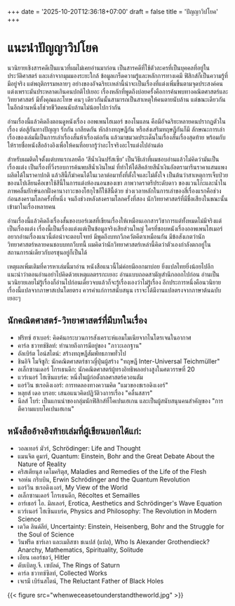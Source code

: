 +++
date = '2025-10-20T12:36:18+07:00'
draft = false
title = 'ปัญญาวิปโยค'
+++
# แนะนำปัญญาวิปโยค

นวนิยายเชิงสารคดีเป็นแนวที่ผมไม่เคยอ่านมาก่อน เป็นสารคดีที่ใช้ตัวละครที่เป็นบุคคลที่อยู่ในประวัติศาสตร์ และเล่าจากมุมมองระยะใกล้ ข้อมูลเกร็ดความรู้และหลักการทางเคมี ฟิสิกส์ก็เป็นความรู้ที่มีอยู่จริง แต่พฤติกรรมหลายๆ อย่างของอัจฉริยะเหล่านี้น่าจะเป็นเรื่องที่แต่งเพิ่มขึ้นตามจุดประสงค์คนแต่งเพราะมันประหลาดเกินคนปกติไปเยอะ เรื่องหลักที่พูดถึงบ่อยครั้งคือการค้นพบทางคณิตศาสตร์และวิทยาศาสตร์ มีทั้งคุณและโทษ คนๆ เดียวกันนั้นสามารถเป็นสาเหตุให้คนตายนับล้าน แต่ขณะเดียวกันในอีกด้านหนึ่งก็ช่วยชีวิตคนนับล้านไม่น้อยไปกว่ากัน

อ่านเรื่องนี้แล้วคิดถึงตอนดูหนังเรื่อง ออพเพนไฮเมอร์ ของโนแลน คือมีอัจฉริยะหลายคนปรากฏตัวในเรื่อง ต่อสู้กันทางปัญญา รักกัน เกลียดกัน หักล้างทฤษฎีกัน หรือส่งเสริมทฤษฎีกันก็มี ลักษณะการเล่าเรื่องของเล่มนี้เป็นการเล่าเรื่องสั้นห้าเรื่องต่อกัน แล้วมาขมวดประเด็นในเรื่องสั้นเรื่องสุดท้าย พร้อมกับให้รายชื่อหนังสืออ้างอิงเพื่อให้คนที่อยากรู้ว่าอะไรจริงอะไรแต่งไปอ่านต่อ

สำหรับผมติดใจตั้งแต่บทแรกเลยคือ ‘สีน้ำเงินปรัสเซีย’ เป็นวิธีเล่าที่ผมชอบอ่านแล้วไม่คิดว่ามันเป็นเรื่องแต่ง เป็นเรื่องที่วิ่งรอบการค้นพบสีน้ำเงินใหม่ ที่ทำให้ได้สีคล้ายสีน้ำเงินอัลตรามารีนราคาแสนแพง ผลิตได้ในราคาปกติ แล้วสีนี้ก็ฆ่าคนได้ในเวลาต่อมาทั้งที่ตั้งใจและไม่ตั้งใจ เป็นต้นว่าสาเหตุการเจ็บป่วยของนโปเลียนคือเขาใช้สีนี้ในการแต่งห้องนอนของเขา ภาพวาดราตรีประดับดาว ของแวนโก๊ะและน้ำในภาพคลื่นยักษ์นอกฝั่งคานางาวะของโฮกุไซก็ใช้สีนี้ด้วย ช่วงเวลาหลักในการเล่าของสี่เรื่องแรกคือช่วงก่อนสงครามโลกครั้งที่หนึ่ง จนถึงช่วงหลังสงครามโลกครั้งที่สอง นักวิทยาศาสตร์ที่มีชื่อเสียงในขณะนั้นเข้ามาในเรื่องหลายคน

อ่านเรื่องนี้แล้วคิดถึงเรื่องสั้นของบอร์เฆสที่เขียนเรื่องให้เหมือนเอกสารวิชาการแต่ทั้งหมดไม่มีจริงแต่เป็นเรื่องแต่ง เรื่องนี้เป็นเรื่องแต่งแต่เป็นข้อมูลจริงเสียส่วนใหญ่ ใครที่ชอบหนังเรื่องออพเพนไฮเมอร์ อยากอ่านเรื่องแนวนี้ต่อน่าจะตอบโจทย์ มีพูดถึงบทกวีภควัตคีตาเหมือนกัน มีข้อสังเกตว่านักวิทยาศาสตร์หลายคนชอบบทกวีบทนี้ ผมคิดว่านักวิทยาศาสตร์เหล่านี้คิดว่าตัวเองกำลังตกอยู่ในสถานการณ์เดียวกับอรชุนอยู่ก็เป็นได้

เหตุผลเพิ่มเติมที่ควรหาเล่มนี้มาอ่าน หนังสือแนวนี้ไม่ค่อยมีออกมาบ่อย ยิ่งแปลไทยยิ่งน้อยไปอีก แนะนำว่าตอนอ่านอย่าไปคิดด้วยเหตุผลตรรกะเยอะ อ่านแบบถอดสามัญสำนึกออกไปก่อน อ่านเป็นนวนิยายเลยไม่รู้เรื่องก็อ่านไปก่อนเดี๋ยวจบแล้วก็จะรู้เรื่องเองว่าไม่รู้เรื่อง อีกประการหนึ่งคือนวนิยายเรื่องนี้แปลจากภาษาสเปนโดยตรง ควรค่าแก่การสนับสนุน เราจะได้มีงานแปลตรงจากภาษาต้นฉบับเยอะๆ

## นักคณิตศาสตร์-วิทยาศาสตร์ที่มีบทในเรื่อง

* ฟริทซ์ ฮาเบอร์: คิดค้นกระบวนการสังเคราะห์แอมโมเนียจากไนโตรเจนในอากาศ
* คาร์ล ชวาทซ์ชิลท์: ทำนายถึงการมีอยู่ของ "ภาวะเอกฐาน"
* อัลเบิร์ต ไอน์สไตน์: สร้างทฤษฎีสัมพัทธภาพทั่วไป
* ชินอิจิ โมจิซูกิ: นักคณิตศาสตร์ชาวญี่ปุ่นผู้สร้าง "ทฤษฎี Inter-Universal Teichmüller"
* อเล็กซานเดอร์ โกรเธนดีก: นักคณิตศาสตร์ผู้ทรงอิทธิพลอย่างสูงในศตวรรษที่ 20
* แวร์เนอร์ ไฮเซินแบร์ค: หนึ่งในผู้ก่อตั้งกลศาสตร์ควอนตัม
* แอร์วิน ชเรอดิงเงอร์: การทดลองทางความคิด "แมวของชเรอดิงเงอร์"
* หลุยส์ เดอ บรอย: เสนอแนวคิดปฏิวัติวงการเรื่อง "คลื่นสสาร"
* นีลส์ โบร์: เป็นแกนนำของกลุ่มนักฟิสิกส์ที่โคเปนเฮเกน และเป็นผู้สนับสนุนคนสำคัญของ "การตีความแบบโคเปนเฮเกน"

## หนังสืออ้างอิงท้ายเล่มที่ผู้เขียนบอกได้แก่:

* วอลเทอร์ มัวร์, Schrödinger: Life and Thought
* แมนจิต คูมาร์, Quantum: Einstein, Bohr and the Great Debate About the Nature of Reality
* คริสเตียนุส เดโมคริตุส, Maladies and Remedies of the Life of the Flesh
* จอห์น กริบบิน, Erwin Schrödinger and the Quantum Revolution
* แอร์วิน ชเรอดิงเงอร์, My View of the World
* อเล็กซานเดอร์ โกรเธนดีก, Récoltes et Semailles
* อาร์เธอร์ ไอ. มิลเลอร์, Erotica, Aesthetics and Schrödinger's Wave Equation
* แวร์เนอร์ ไฮเซินแบร์ค, Physics and Philosophy: The Revolution in Modern Science
* เดวิด ลินด์ลีย์, Uncertainty: Einstein, Heisenberg, Bohr and the Struggle for the Soul of Science
* วินฟรีด ชาร์เลา และเมลิสซา ชเนปส์ (แปล), Who Is Alexander Grothendieck? Anarchy, Mathematics, Spirituality, Solitude
* เอียน เคอร์ชอว์, Hitler
* ดับเบิลยู.จี. เซบัลด์, The Rings of Saturn
* คาร์ล ชวาทซ์ซิลท์, Collected Works
* เจเรมี เบิร์นสไตน์, The Reluctant Father of Black Holes

{{< figure src="whenweceasetounderstandtheworld.jpg" >}}